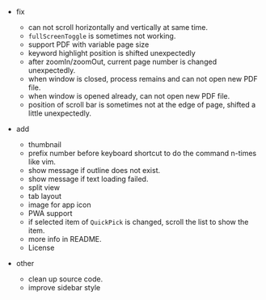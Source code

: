 * fix
    - can not scroll horizontally and vertically at same time.
    - `fullScreenToggle` is sometimes not working.
    - support PDF with variable page size
    - keyword highlight position is shifted unexpectedly
    - after zoomIn/zoomOut, current page number is changed unexpectedly.
    - when window is closed, process remains and can not open new PDF file.
    - when window is opened already, can not open new PDF file.
    - position of scroll bar is sometimes not at the edge of page, shifted a little unexpectedly.

* add
    - thumbnail
    - prefix number before keyboard shortcut to do the command n-times like vim.
    - show message if outline does not exist.
    - show message if text loading failed.
    - split view
    - tab layout
    - image for app icon
    - PWA support
    - if selected item of `QuickPick` is changed, scroll the list to show the item.
    - more info in README.
    - License

* other
    - clean up source code.
    - improve sidebar style
